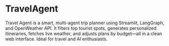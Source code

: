# TravelAgent
Travel Agent is a smart, multi-agent trip planner using Streamlit, LangGraph, and OpenWeather API. It filters top tourist spots, generates personalized itineraries, fetches live weather, and adjusts plans by budget—all in a clean web interface. Ideal for travel and AI enthusiasts.
